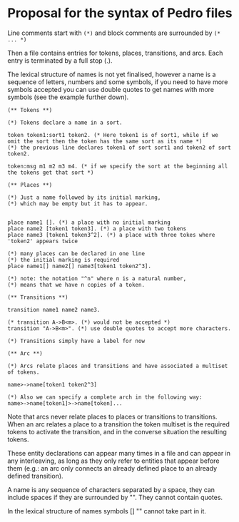 # Proposal for the syntax of Pedro files


Line comments start with `(*)` and block comments are surrounded by
`(* ... *)`

Then a file contains entries for tokens, places, transitions, and
arcs. Each entry is terminated by a full stop (.).

The lexical structure of names is not yet finalised, however a name is
a sequence of letters, numbers and some symbols, if you need to have
more symbols accepted you can use double quotes to get names with more
symbols (see the example further down).

```
(** Tokens **)

(*) Tokens declare a name in a sort.

token token1:sort1 token2. (* Here token1 is of sort1, while if we omit the sort then the token has the same sort as its name *)
(*) the previous line declares token1 of sort sort1 and token2 of sort token2.

token:msg m1 m2 m3 m4. (* if we specify the sort at the beginning all the tokens get that sort *)

(** Places **)

(*) Just a name followed by its initial marking,
(*) which may be empty but it has to appear.


place name1 []. (*) a place with no initial marking
place name2 [token1 token3]. (*) a place with two tokens
place name3 [token1 token3^2]. (*) a place with three tokes where 'token2' appears twice

(*) many places can be declared in one line
(*) the initial marking is required
place name1[] name2[] name3[token1 token2^3].

(*) note: the notation "^n" where n is a natural number,
(*) means that we have n copies of a token.

(** Transitions **)

transition name1 name2 name3.

(* transition A->B<m>. (*) would not be accepted *)
transition "A->B<m>". (*) use double quotes to accept more characters.

(*) Transitions simply have a label for now

(** Arc **)

(*) Arcs relate places and transitions and have associated a multiset of tokens.

name>->name[token1 token2^3]

(*) Also we can specify a complete arch in the following way:
name>->name[token1]>->name[token]...
```

Note that arcs never relate places to places or transitions to
transitions. When an arc relates a place to a transition the token
multiset is the required tokens to activate the transition, and in the
converse situation the resulting tokens.

These entity declarations can appear many times in a file and can
appear in any interleaving, as long as they only refer to entities
that appear before them (e.g.: an arc only connects an already defined
place to an already defined transition).

A name is any sequence of characters separated by a space, they can
include spaces if they are surrounded by "". They cannot contain
quotes.

In the lexical structure of names symbols [] "" cannot take part in
it.

